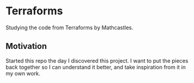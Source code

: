 # Terraforms

Studying the code from Terraforms by Mathcastles. 

## Motivation 

Started this repo the day I discovered this project. I want to put the pieces back together so I can understand it better, and take inspiration from it in my own work.